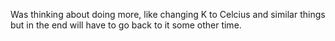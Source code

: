 Was thinking about doing more, like changing K to Celcius and similar things but in the end will have to go back to it some other time.
